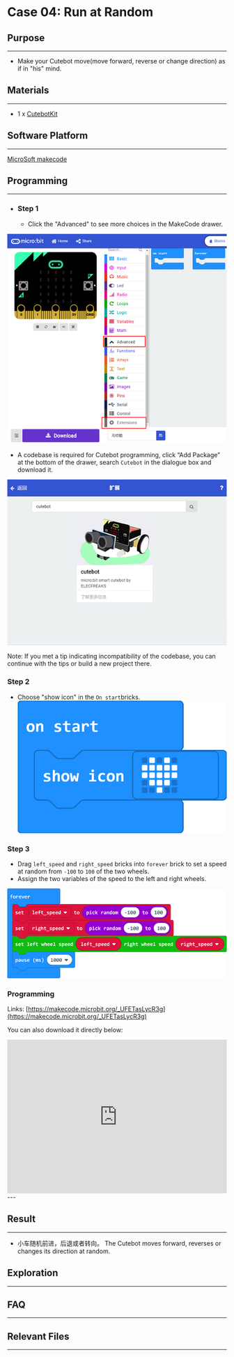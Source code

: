 # Case 04: Run at Random

## Purpose
---
- Make your Cutebot move(move forward, reverse or change direction) as if in "his" mind. 

## Materials 
---
- 1 x [CutebotKit](https://www.elecfreaks.com/micro-bit-smart-cutebot.html)

## Software Platform 
---
[MicroSoft makecode](https://makecode.microbit.org/#)

## Programming
---
- ### Step 1

  - Click the "Advanced" to see more choices in the MakeCode drawer.

![](./images/cutebot-pk-1.png)

- A codebase is required for Cutebot programming, click “Add Package” at the bottom of the drawer, search `Cutebot` in the dialogue box and download it.

![](./images/cutebot-pk-11.png)

Note: If you met a tip indicating incompatibility of the codebase, you can continue with the tips or build a new project there.

### Step 2

- Choose "show icon" in the `On start`bricks.
![](./images/case_01_02.png)

### Step 3

- Drag `left_speed` and `right_speed` bricks into `forever` brick to set a speed at random from `-100` to `100` of the two wheels.
- Assign the two variables of the speed to the left and right wheels.

![](./images/case_04_01.png)


### Programming

Links: [https://makecode.microbit.org/_UFETasLycR3g](https://makecode.microbit.org/_UFETasLycR3g)

You can also download it directly below:

<div style="position:relative;height:0;padding-bottom:70%;overflow:hidden;">
<iframe style="position:absolute;top:0;left:0;width:100%;height:100%;" src="https://makecode.microbit.org/#pub:https://makecode.microbit.org/_UFETasLycR3g" frameborder="0" sandbox="allow-popups allow-forms allow-scripts allow-same-origin">
</iframe>
</div>  
---

## Result
---
- 小车随机前进，后退或者转向。 The Cutebot moves forward, reverses or changes its direction at random.

## Exploration
---

## FAQ

------

## Relevant Files

---
